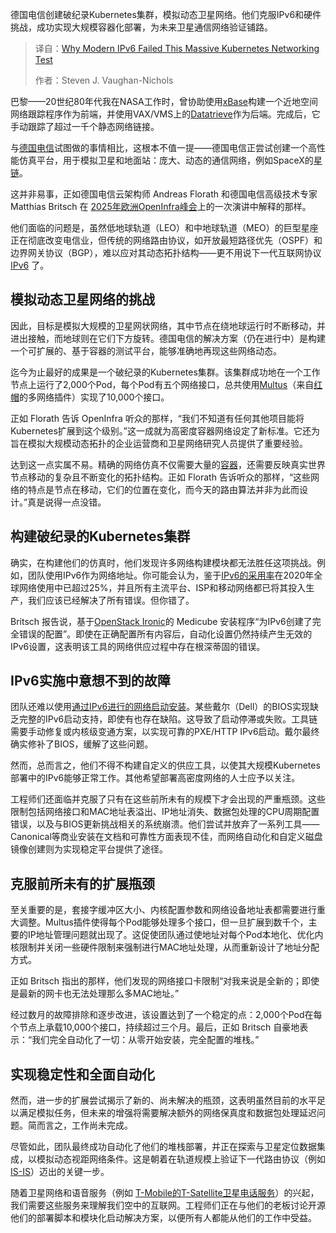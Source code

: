 
<!--
title: 现代IPv6为何在大规模K8s网络测试中折戟？
cover: https://cdn.thenewstack.io/media/2025/10/7ce2e124-openinfra.png
summary: 德国电信创建破纪录Kubernetes集群，模拟动态卫星网络。他们克服IPv6和硬件挑战，成功实现大规模容器化部署，为未来卫星通信网络验证铺路。
-->

德国电信创建破纪录Kubernetes集群，模拟动态卫星网络。他们克服IPv6和硬件挑战，成功实现大规模容器化部署，为未来卫星通信网络验证铺路。

> 译自：[Why Modern IPv6 Failed This Massive Kubernetes Networking Test](https://thenewstack.io/why-modern-ipv6-failed-this-massive-kubernetes-networking-test/)
> 
> 作者：Steven J. Vaughan-Nichols

巴黎——20世纪80年代我在NASA工作时，曾协助使用[xBase](https://en.wikipedia.org/wiki/XBase)构建一个近地空间网络跟踪程序作为前端，并使用VAX/VMS上的[Datatrieve](https://products.vmssoftware.com/datatrieve)作为后端。完成后，它手动跟踪了超过一千个静态网络链接。

与[德国电信](https://www.telekom.com/)试图做的事情相比，这根本不值一提——德国电信正尝试创建一个高性能仿真平台，用于模拟卫星和地面站：庞大、动态的通信网络，例如SpaceX的[星链](https://www.starlink.com/fr?srsltid=AfmBOor4cOvUEpw_mRdkjxuTxCKKtsB1k094-kTKDD5DoWfdv0OfsrG)。

这并非易事，正如德国电信云架构师 Andreas Florath 和德国电信高级技术专家 Matthias Britsch 在 [2025年欧洲OpenInfra峰会](https://summit2025.openinfra.org/)上的一次演讲中解释的那样。

他们面临的问题是，虽然低地球轨道（LEO）和中地球轨道（MEO）的巨型星座正在彻底改变电信业，但传统的网络路由协议，如开放最短路径优先（OSPF）和边界网关协议（BGP），难以应对其动态拓扑结构——更不用说下一代互联网协议 [IPv6](https://thenewstack.io/why-is-ipv6-adoption-slow/) 了。

## 模拟动态卫星网络的挑战

因此，目标是模拟大规模的卫星网状网络，其中节点在绕地球运行时不断移动，并进出接触，而地球则在它们下方旋转。德国电信的解决方案（仍在进行中）是构建一个可扩展的、基于容器的测试平台，能够准确地再现这些网络动态。

迄今为止最好的成果是一个破纪录的Kubernetes集群。该集群成功地在一个工作节点上运行了2,000个Pod，每个Pod有五个网络接口，总共使用[Multus](https://www.redhat.com/en/blog/demystifying-multus)（来自[红帽](https://www.openshift.com/try?utm_content=inline+mention)的多网络插件）实现了10,000个接口。

正如 Florath 告诉 OpenInfra 听众的那样，“我们不知道有任何其他项目能将Kubernetes扩展到这个级别。”这一成就为高密度容器网络设定了新标准。它还为旨在模拟大规模动态拓扑的企业运营商和卫星网络研究人员提供了重要经验。

达到这一点实属不易。精确的网络仿真不仅需要大量的[容器](https://thenewstack.io/introduction-to-containers/)，还需要反映真实世界节点移动的复杂且不断变化的拓扑结构。正如 Florath 告诉听众的那样，“这些网络的特点是节点在移动，它们的位置在变化，而今天的路由算法并非为此而设计。”真是说得一点没错。

## 构建破纪录的Kubernetes集群

确实，在构建他们的仿真时，他们发现许多网络构建模块都无法胜任这项挑战。例如，团队使用IPv6作为网络地址。你可能会认为，鉴于[IPv6的采用率](https://thenewstack.io/mythbusting-ipv6-why-adoption-lags-and-what-will-change-it/)在2020年全球网络使用中已超过25%，并且所有主流平台、ISP和移动网络都已将其投入生产，我们应该已经解决了所有错误。但你错了。

Britsch 报告说，基于[OpenStack Ironic](https://docs.openstack.org/ironic/latest/)的 Medicube 安装程序“为IPv6创建了完全错误的配置”。即使在正确配置所有内容后，自动化设置仍然持续产生无效的IPv6设置，这表明该工具的网络供应过程中存在根深蒂固的错误。

## IPv6实施中意想不到的故障

团队还难以使用[通过IPv6进行的网络启动安装](https://thenewstack.io/kubernetes-warms-up-to-ipv6/)。某些戴尔（Dell）的BIOS实现缺乏完整的IPv6启动支持，即使有也存在缺陷。这导致了启动停滞或失败。工具链需要手动修复或内核级变通方案，以实现可靠的PXE/HTTP IPv6启动。戴尔最终确实修补了BIOS，缓解了这些问题。

然而，总而言之，他们不得不构建自定义的供应工具，以使其大规模Kubernetes部署中的IPv6能够正常工作。其他希望部署高密度网络的人士应予以关注。

工程师们还面临并克服了只有在这些前所未有的规模下才会出现的严重瓶颈。这些限制包括网络接口和MAC地址表溢出、IP地址消失、数据包处理的CPU周期配置错误，以及与BIOS更新挑战相关的系统崩溃。他们尝试并放弃了一系列工具——Canonical等商业安装在文档和可靠性方面表现不佳，而网络自动化和自定义磁盘镜像创建则为实现稳定平台提供了途径。

## 克服前所未有的扩展瓶颈

至关重要的是，套接字缓冲区大小、内核配置参数和网络设备地址表都需要进行重大调整。Multus插件使得每个Pod能够处理多个接口，但一旦扩展到数千个，主要的IP地址管理问题就出现了。这促使团队通过使地址对每个Pod本地化、优化内核限制并关闭一些硬件限制来强制进行MAC地址处理，从而重新设计了地址分配方式。

正如 Britsch 指出的那样，他们发现的网络接口卡限制“对我来说是全新的；即使是最新的网卡也无法处理那么多MAC地址。”

经过数月的故障排除和逐步改进，该设置达到了一个稳定的点：2,000个Pod在每个节点上承载10,000个接口，持续超过三个月。最后，正如 Britsch 自豪地表示：“我们完全自动化了一切：从零开始安装，完全配置的堆栈。”

## 实现稳定性和全面自动化

然而，进一步的扩展尝试揭示了新的、尚未解决的瓶颈，这表明虽然目前的水平足以满足模拟任务，但未来的增强将需要解决额外的网络保真度和数据包处理延迟问题。简而言之，工作尚未完成。

尽管如此，团队最终成功自动化了他们的堆栈部署，并正在探索与卫星定位数据集成，以模拟动态视距网络条件。这是朝着在轨道规模上验证下一代路由协议（例如 [IS-IS](https://networklessons.com/is-is/introduction-to-is-is)）迈出的关键一步。

随着卫星网络和语音服务（例如 [T-Mobile的T-Satellite卫星电话服务](https://www.t-mobile.com/coverage/satellite-phone-service)）的兴起，我们需要这些服务来理解我们空中的互联网。工程师们正在与他们的老板讨论开源他们的部署脚本和模块化启动解决方案，以便所有人都能从他们的工作中受益。
